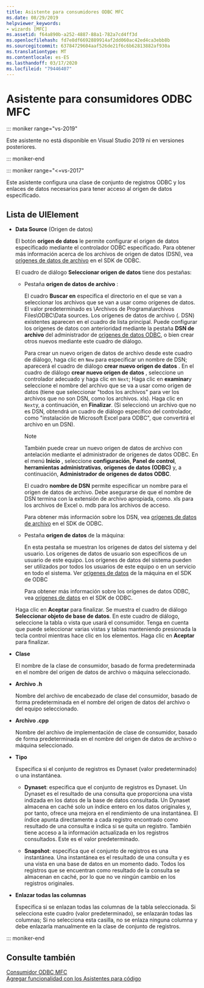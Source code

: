 ```yaml
---
title: Asistente para consumidores ODBC MFC
ms.date: 08/29/2019
helpviewer_keywords:
- wizards [MFC]
ms.assetid: f64a890b-a252-4887-88a1-782a7cd4ff3d
ms.openlocfilehash: fd7e8df6692889914af2dd060ac42ed4ca3ebb8b
ms.sourcegitcommit: 63784729604aaf526de21f6c6b62813882af930a
ms.translationtype: MT
ms.contentlocale: es-ES
ms.lasthandoff: 03/17/2020
ms.locfileid: "79446407"
---
```

# <a name="mfc-odbc-consumer-wizard"></a>Asistente para consumidores ODBC MFC

::: moniker range="vs-2019"

Este asistente no está disponible en Visual Studio 2019 ni en versiones posteriores.

::: moniker-end

::: moniker range="<=vs-2017"

Este asistente configura una clase de conjunto de registros ODBC y los enlaces de datos necesarios para tener acceso al origen de datos especificado.

## <a name="uielement-list"></a>Lista de UIElement

- **Data Source** (Origen de datos)

  El botón **origen de datos** le permite configurar el origen de datos especificado mediante el controlador ODBC especificado. Para obtener más información acerca de los archivos de origen de datos (DSN), vea [orígenes de datos de archivo](/sql/odbc/reference/file-data-sources) en el SDK de ODBC.

  El cuadro de diálogo **Seleccionar origen de datos** tiene dos pestañas:

  - Pestaña **origen de datos de archivo** :

     El cuadro **Buscar en** especifica el directorio en el que se van a seleccionar los archivos que se van a usar como orígenes de datos. El valor predeterminado es \Archivos de Programa\archivos Files\ODBC\Data sources. Los orígenes de datos de archivo (. DSN) existentes aparecen en el cuadro de lista principal. Puede configurar los orígenes de datos con anterioridad mediante la pestaña **DSN de archivo** del administrador de [orígenes de datos ODBC](/sql/odbc/admin/odbc-data-source-administrator), o bien crear otros nuevos mediante este cuadro de diálogo.

     Para crear un nuevo origen de datos de archivo desde este cuadro de diálogo, haga clic en `New` para especificar un nombre de DSN; aparecerá el cuadro de diálogo **crear nuevo origen de datos** . En el cuadro de diálogo **crear nuevo origen de datos** , seleccione un controlador adecuado y haga clic en `Next`; Haga clic en **examinar**y seleccione el nombre del archivo que se va a usar como origen de datos (tiene que seleccionar "todos los archivos" para ver los archivos que no son DSN, como los archivos. xls). Haga clic en `Next`y, a continuación, en **Finalizar**. (Si seleccionó un archivo que no es DSN, obtendrá un cuadro de diálogo específico del controlador, como "instalación de Microsoft Excel para ODBC", que convertirá el archivo en un DSN).

     > [!NOTE]
     > También puede crear un nuevo origen de datos de archivo con antelación mediante el administrador de orígenes de datos ODBC. En el menú **Inicio** , seleccione **configuración**, **Panel de control**, **herramientas administrativas**, **orígenes de datos (ODBC)** y, a continuación, **Administrador de orígenes de datos ODBC**.

     El cuadro **nombre de DSN** permite especificar un nombre para el origen de datos de archivo. Debe asegurarse de que el nombre de DSN termina con la extensión de archivo apropiada, como. xls para los archivos de Excel o. mdb para los archivos de acceso.

     Para obtener más información sobre los DSN, vea [orígenes de datos de archivo](/sql/odbc/reference/file-data-sources) en el SDK de ODBC.

  - Pestaña **origen de datos** de la máquina:

     En esta pestaña se muestran los orígenes de datos del sistema y del usuario. Los orígenes de datos de usuario son específicos de un usuario de este equipo. Los orígenes de datos del sistema pueden ser utilizados por todos los usuarios de este equipo o en un servicio en todo el sistema. Ver [orígenes de datos](/sql/odbc/reference/machine-data-sources) de la máquina en el SDK de ODBC

     Para obtener más información sobre los orígenes de datos ODBC, vea [orígenes de datos](/sql/odbc/reference/data-sources) en el SDK de ODBC.

  Haga clic en **Aceptar** para finalizar. Se muestra el cuadro de diálogo **Seleccionar objeto de base de datos**. En este cuadro de diálogo, seleccione la tabla o vista que usará el consumidor. Tenga en cuenta que puede seleccionar varias vistas y tablas manteniendo presionada la tecla control mientras hace clic en los elementos. Haga clic en **Aceptar** para finalizar.

- **Clase**

   El nombre de la clase de consumidor, basado de forma predeterminada en el nombre del origen de datos de archivo o máquina seleccionado.

- **Archivo .h**

   Nombre del archivo de encabezado de clase del consumidor, basado de forma predeterminada en el nombre del origen de datos del archivo o del equipo seleccionado.

- **Archivo .cpp**

   Nombre del archivo de implementación de clase de consumidor, basado de forma predeterminada en el nombre del origen de datos de archivo o máquina seleccionado.

- **Tipo**

   Especifica si el conjunto de registros es Dynaset (valor predeterminado) o una instantánea.

   - **Dynaset**: especifica que el conjunto de registros es Dynaset. Un Dynaset es el resultado de una consulta que proporciona una vista indizada en los datos de la base de datos consultada. Un Dynaset almacena en caché solo un índice entero en los datos originales y, por tanto, ofrece una mejora en el rendimiento de una instantánea. El índice apunta directamente a cada registro encontrado como resultado de una consulta e indica si se quita un registro. También tiene acceso a la información actualizada en los registros consultados. Este es el valor predeterminado.

   - **Snapshot**: especifica que el conjunto de registros es una instantánea. Una instantánea es el resultado de una consulta y es una vista en una base de datos en un momento dado. Todos los registros que se encuentran como resultado de la consulta se almacenan en caché, por lo que no ve ningún cambio en los registros originales.

- **Enlazar todas las columnas**

   Especifica si se enlazan todas las columnas de la tabla seleccionada. Si selecciona este cuadro (valor predeterminado), se enlazarán todas las columnas; Si no selecciona esta casilla, no se enlaza ninguna columna y debe enlazarla manualmente en la clase de conjunto de registros.

::: moniker-end

## <a name="see-also"></a>Consulte también

[Consumidor ODBC MFC](../../mfc/reference/adding-an-mfc-odbc-consumer.md)<br/>
[Agregar funcionalidad con los Asistentes para código](../../ide/adding-functionality-with-code-wizards-cpp.md)
